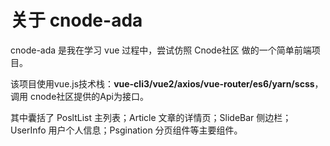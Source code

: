 # 关于 cnode-ada

cnode-ada 是我在学习 vue 过程中，尝试仿照 Cnode社区 做的一个简单前端项目。

该项目使用vue.js技术栈：**vue-cli3/vue2/axios/vue-router/es6/yarn/scss**，调用 cnode社区提供的Api为接口。

其中囊括了 PosltList 主列表；Article 文章的详情页；SlideBar 侧边栏；UserInfo 用户个人信息；Psgination 分页组件等主要组件。

